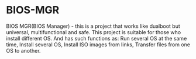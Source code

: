 # BIOS-MGR
BIOS MGR(BIOS Manager) - this is a project that works like dualboot but universal, multifunctional and safe. This project is suitable for those who install different OS. And has such functions as: Run several OS at the same time, Install several OS, Install ISO images from links, Transfer files from one OS to another.
